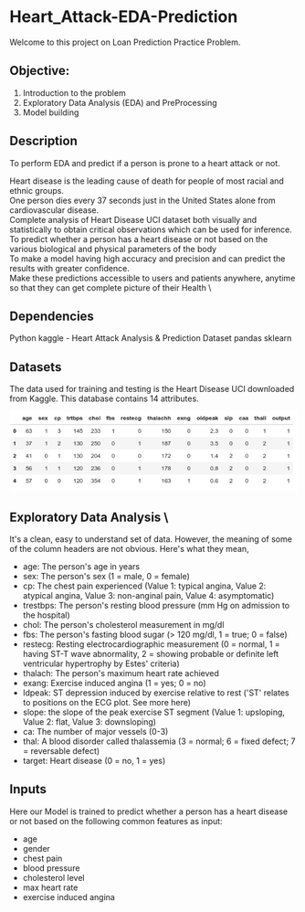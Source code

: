 # Heart_Attack-EDA-Prediction

Welcome to this project on Loan Prediction Practice Problem.

## Objective:

1. Introduction to the problem
2. Exploratory Data Analysis (EDA) and PreProcessing
3. Model building

## Description  
  To perform EDA and predict if a person is prone to a heart attack or not.
  
  Heart disease is the leading cause of death for people of most racial and ethnic groups. \
  One person dies every 37 seconds just in the United States alone from cardiovascular disease. \
  Complete analysis of Heart Disease UCI dataset both visually and statistically to obtain critical observations which can be used for inference. \
To predict whether a person has a heart disease or not based on the various biological and physical parameters of the body \
To make a model having high accuracy and precision and can predict the results with greater confidence. \
Make these predictions accessible to users and patients anywhere, anytime so that they can get complete picture of their Health \

## Dependencies
  Python
  kaggle - Heart Attack Analysis & Prediction Dataset
  pandas 
  sklearn

## Datasets
  The data used for training and testing is the Heart Disease UCI downloaded from Kaggle. This database contains 14 attributes.

  ![1](https://github.com/rjnp2/Heart_Attack-EDA-Prediction/blob/main/images/1.png)

## Exploratory Data Analysis \
It's a clean, easy to understand set of data. However, the meaning of some of the column headers are not obvious. Here's what they mean,

  - age: The person's age in years
  - sex: The person's sex (1 = male, 0 = female)
  - cp: The chest pain experienced (Value 1: typical angina, Value 2: atypical angina, Value 3: non-anginal pain, Value 4: asymptomatic)
  - trestbps: The person's resting blood pressure (mm Hg on admission to the hospital)
  - chol: The person's cholesterol measurement in mg/dl
  - fbs: The person's fasting blood sugar (&gt; 120 mg/dl, 1 = true; 0 = false)
  - restecg: Resting electrocardiographic measurement (0 = normal, 1 = having ST-T wave abnormality, 2 = showing probable or definite left ventricular hypertrophy by Estes' criteria)
  - thalach: The person's maximum heart rate achieved
  - exang: Exercise induced angina (1 = yes; 0 = no)
  - ldpeak: ST depression induced by exercise relative to rest ('ST' relates to positions on the ECG plot. See more here)
  - slope: the slope of the peak exercise ST segment (Value 1: upsloping, Value 2: flat, Value 3: downsloping)
  - ca: The number of major vessels (0-3)
  - thal: A blood disorder called thalassemia (3 = normal; 6 = fixed defect; 7 = reversable defect)
  - target: Heart disease (0 = no, 1 = yes)

## Inputs
Here our Model is trained to predict whether a person has a heart disease or not based on the following common features as input:

 - age
 - gender
 - chest pain
 - blood pressure
 - cholesterol level
 - max heart rate
 - exercise induced angina
